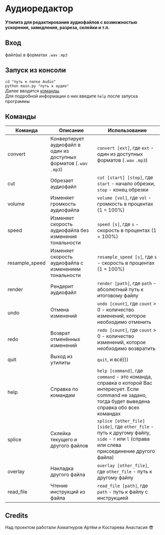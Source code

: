 # Аудиоредактор

**Утилита для редактирования аудиофайлов с возможностью ускорения, замедления, разреза, склейки и т.п.**
## Вход
файл(ы) в форматах `.wav` `.mp3`


## Запуск из консоли
`cd "путь к папке Audio"`\
`python main.py "путь к аудио"`\
Далее вводятся [команды](#Команды).\
Для подробной информации о них введите `help` после запуска программы


## Команды
| Команда        | Описание                                                            | Использование                                                                                                                                           |
|----------------|---------------------------------------------------------------------|---------------------------------------------------------------------------------------------------------------------------------------------------------|
| convert        | Конвертирует аудиофайл в один из доступных форматов (`.wav` `.mp3`) | `convert [ext]`, где `ext` - один из доступных форматов (`.wav` `.mp3`)                                                                                 |
| cut            | Обрезает аудиофайл                                                  | `cut [start] [stop]`, где `start` - начало обрезки, `stop` - конец обрезки                                                                              |
| volume         | Изменяет громкость аудиофайла                                       | `volume [vol]`, где `vol` - громкость в процентах (1 = 100%)                                                                                            |
| speed          | Изменяет скорость аудиофайла без изменения тональности              | `speed [s]`, где `s` - скорость в процентах (1 = 100%)                                                                                                  |
| resample_speed | Изменяет скорость аудиофайла с изменением тональности               | `resample_speed [s]`, где `s` - скорость в процентах (1 = 100%)                                                                                         |
| render         | Рендерит аудиофайл                                                  | `render [path]`, где `path` - абсолютный путь к итоговому файлу                                                                                         |
| undo           | Отмена изменений                                                    | `undo [count]`, где `count` > 0 - количество изменений, которое необходимо отменить                                                                     |
| redo           | Возврат отменённых изменений                                        | `redo [count]`, где `count` > 0 - количество изменений, которое необходимо возвратить                                                                   |
| quit           | Выход из утилиты                                                    | `quit`, и всё)))                                                                                                                                        |
| help           | Справка по командам                                                 | `help [command]`, где `command` - это команда, справка о которой Вас интересует. Если command не задано, тогда будет выведена справка обо всех командах |
| splice         | Склейка текущего и другого файлов                                   | `splice [other_file] [side]`, где `other_file` - путь к другому файлу, `side` - `r` или `l` (справа или слева присоединение другого файла)              |
| overlay        | Накладка другого файла                                              | `overlay [other_file]`, где `other_file` - путь к другому файлу                                                                                         |
| read_file      | Чтение инструкций из файла                                          | `read_file [path]`, где `path` - путь к файлу с инструкцией                                                                                             |


## Credits
Над проектом работали Ахматнуров Артём и Костарева Анастасия 😎